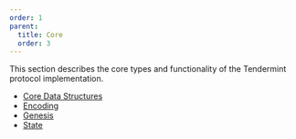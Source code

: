 ```yaml
---
order: 1
parent:
  title: Core
  order: 3
---
```


This section describes the core types and functionality of the Tendermint protocol implementation.

- [Core Data Structures](./data_structures.md)
- [Encoding](./encoding.md)
- [Genesis](./genesis.md)
- [State](./state.md)
